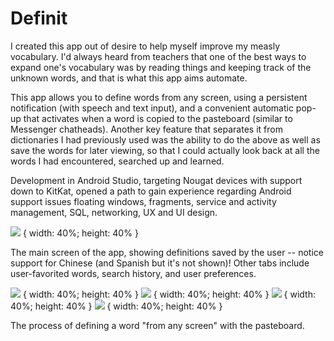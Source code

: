 # Definit

I created this app out of desire to help myself improve my measly vocabulary. I'd always heard from teachers that one of the best ways to expand one's vocabulary was by reading things and keeping track of the unknown words, and that is what this app aims automate.

This app allows you to define words from any screen, using a persistent notification (with speech and text input), and a convenient automatic pop-up that activates when a word is copied to the pasteboard (similar to Messenger chatheads). 
Another key feature that separates it from dictionaries I had previously used was the ability to do the above as well as save the words for later viewing, so that I could actually look back at all the words I had encountered, searched up and learned. 

Development in Android Studio, targeting Nougat devices with support down to KitKat, opened a path to gain experience regarding Android support issues floating windows, fragments, service and activity management, SQL, networking, UX and UI design.

![](imgs/main.png) {
  width: 40%;
  height: 40%
}

The main screen of the app, showing definitions saved by the user -- notice support for Chinese (and Spanish but it's not shown)!
Other tabs include user-favorited words, search history, and user preferences.

![](imgs/c1.png) {
  width: 40%;
  height: 40%
}
![](imgs/c2.png) {
  width: 40%;
  height: 40%
}
![](imgs/c3.png) {
  width: 40%;
  height: 40%
}
![](imgs/c4.png) {
  width: 40%;
  height: 40%
}

The process of defining a word "from any screen" with the pasteboard.
